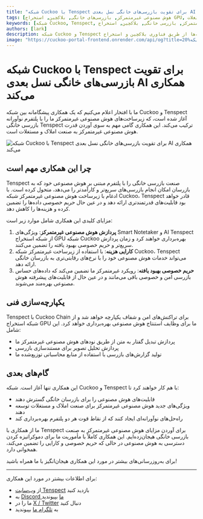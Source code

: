 ```yaml
---
title: "شبکه Cuckoo با Tenspect برای تقویت بازرسی‌های خانگی نسل بعدی AI همکاری می‌کند"
tags: [هوش مصنوعی غیرمتمرکز, بازرسی‌های خانگی, بلاکچین, استخراج GPU, فناوری املاک و مستغلات]
keywords: [شبکه Cuckoo, Tenspect, هوش مصنوعی غیرمتمرکز, بازرسی خانگی, بلاکچین, استخراج GPU, زیرساخت AI]
authors: [lark]
description: شبکه Cuckoo و Tenspect با همکاری یکدیگر صنعت بازرسی خانگی را با ادغام زیرساخت‌های هوش مصنوعی غیرمتمرکز، بهبود حریم خصوصی و کاهش هزینه‌ها از طریق فناوری بلاکچین و استخراج GPU متحول می‌کنند.
image: "https://cuckoo-portal-frontend.onrender.com/api/og?title=شبکه%20Cuckoo%20با%20Tenspect%20برای%20تقویت%20بازرسی‌های%20خانگی%20نسل%20بعدی%20AI%20همکاری%20می‌کند"
---
```


# شبکه Cuckoo با Tenspect برای تقویت بازرسی‌های خانگی نسل بعدی AI همکاری می‌کند

ما با افتخار اعلام می‌کنیم که یک همکاری پیشگامانه بین شبکه Cuckoo و Tenspect آغاز شده است، که زیرساخت‌های هوش مصنوعی غیرمتمرکز ما را با پلتفرم نوآورانه بازرسی خانگی Tenspect ترکیب می‌کند. این همکاری گامی مهم به سوی آوردن قدرت هوش مصنوعی غیرمتمرکز به صنعت املاک و مستغلات است.

![شبکه Cuckoo با Tenspect برای تقویت بازرسی‌های خانگی نسل بعدی AI همکاری می‌کند](https://cuckoo-portal-frontend.onrender.com/api/og?title=شبکه%20Cuckoo%20با%20Tenspect%20برای%20تقویت%20بازرسی‌های%20خانگی%20نسل%20بعدی%20AI%20همکاری%20می‌کند)

## چرا این همکاری مهم است

Tenspect صنعت بازرسی خانگی را با پلتفرم مبتنی بر هوش مصنوعی خود که به بازرسان امکان انجام بازرسی‌های سریع‌تر و کارآمدتر را می‌دهد، متحول کرده است. با ادغام با زیرساخت هوش مصنوعی غیرمتمرکز شبکه Cuckoo، Tenspect قادر خواهد بود قابلیت‌های قدرتمندتری ارائه دهد و در عین حال حریم خصوصی داده‌ها را تضمین کرده و هزینه‌ها را کاهش دهد.

مزایای کلیدی این همکاری شامل موارد زیر است:

1. **پردازش هوش مصنوعی غیرمتمرکز**: ویژگی‌های Smart Notetaker و AI Tenspect از شبکه استخراج GPU شبکه Cuckoo بهره‌برداری خواهند کرد و زمان پردازش سریع‌تر و حریم خصوصی بهبود یافته را تضمین می‌کنند.
2. **کارایی هزینه**: با استفاده از زیرساخت غیرمتمرکز شبکه Cuckoo، Tenspect می‌تواند خدمات هوش مصنوعی خود را با نرخ‌های رقابتی‌تری به بازرسان خانگی ارائه دهد.
3. **حریم خصوصی بهبود یافته**: رویکرد غیرمتمرکز ما تضمین می‌کند که داده‌های حساس بازرسی امن و خصوصی باقی می‌مانند و در عین حال از قابلیت‌های پیشرفته هوش مصنوعی بهره‌مند می‌شوند.

## یکپارچه‌سازی فنی

Tenspect با Cuckoo Chain برای تراکنش‌های امن و شفاف یکپارچه خواهد شد و از شبکه استخراج GPU ما برای وظایف استنتاج هوش مصنوعی بهره‌برداری خواهد کرد. این شامل:

- پردازش تبدیل گفتار به متن از طریق نودهای هوش مصنوعی غیرمتمرکز ما
- پردازش تحلیل تصویر برای مستندسازی بازرسی
- تولید گزارش‌های بازرسی با استفاده از منابع محاسباتی توزیع‌شده ما

## گام‌های بعدی

این همکاری تنها آغاز است. شبکه Cuckoo و Tenspect با هم کار خواهند کرد تا:

- قابلیت‌های هوش مصنوعی را برای بازرسان خانگی گسترش دهند
- ویژگی‌های جدید هوش مصنوعی غیرمتمرکز برای صنعت املاک و مستغلات توسعه دهند
- راه‌حل‌های نوآورانه‌ای ایجاد کنند که از نقاط قوت هر دو پلتفرم بهره‌برداری کند

ما از همکاری با Tenspect برای آوردن مزایای هوش مصنوعی غیرمتمرکز به صنعت بازرسی خانگی هیجان‌زده‌ایم. این همکاری کاملاً با مأموریت ما برای دموکراتیزه کردن دسترسی به هوش مصنوعی در حالی که حریم خصوصی و کارایی را تضمین می‌کند، همخوانی دارد.

برای به‌روزرسانی‌های بیشتر در مورد این همکاری هیجان‌انگیز با ما همراه باشید!

------

برای اطلاعات بیشتر در مورد این همکاری:

- از [وب‌سایت Tenspect](https://tenspect.com) بازدید کنید
- به [Discord ما](https://cuckoo.network/dc) بپیوندید
- ما را در [X / Twitter](https://cuckoo.network/x) دنبال کنید
- به [تلگرام ما](https://cuckoo.network/tg) بپیوندید
